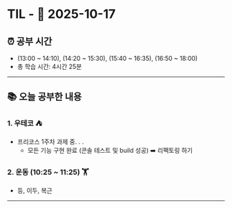 # TIL - 📅 2025-10-17

## ⏰ 공부 시간
- (13:00 ~ 14:10), (14:20 ~ 15:30), (15:40 ~ 16:35), (16:50 ~ 18:00)
- 총 학습 시간: 4시간 25분

---

## 📚 오늘 공부한 내용
### 1. 우테코 ⛺
- 프리코스 1주차 과제 중. . .
  - 모든 기능 구현 완료 (콘솔 테스트 및 build 성공) ➡️ 리팩토링 하기

### 2. 운동 (10:25 ~ 11:25) 🏋️
- 등, 이두, 복근

---
